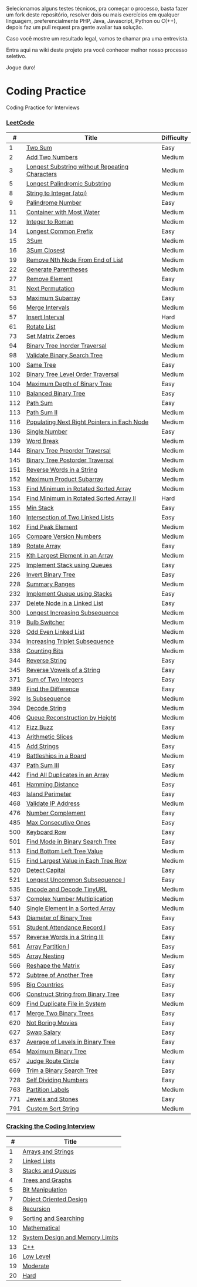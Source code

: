 Selecionamos alguns testes técnicos, pra começar o processo, basta fazer um fork deste repositório, resolver dois ou mais exercícios em qualquer linguagem, preferencialmente PHP, Java, Javascript, Python ou C(++), depois faz um pull request pra gente avaliar tua solução.

Caso você mostre um resultado legal, vamos te chamar pra uma entrevista.

Entra aqui na wiki deste projeto pra você conhecer melhor nosso processo seletivo.

Jogue duro!

# Coding Practice

Coding Practice for Interviews

### [LeetCode](./LeetCode)

| # | Title | Difficulty |
|---| ----- | ---------- |
|1|[Two Sum](./LeetCode/Two%20Sum/README.md) |Easy|
|2|[Add Two Numbers](./LeetCode/Add%20Two%20Numbers/README.md) |Medium|
|3|[Longest Substring without Repeating Characters](./LeetCode/Longest%20Substring%20without%20Repeating%20Characters/README.md) |Medium|
|5|[Longest Palindromic Substring](./LeetCode/Longest%20Palindromic%20Substring/README.md) |Medium|
|8|[String to Integer (atoi)](./LeetCode/String%20to%20Integer/README.md) |Medium|
|9|[Palindrome Number](./LeetCode/Palindrome%20Number/README.md) |Easy|
|11|[Container with Most Water](./LeetCode/Container%20with%20Most%20Water/README.md) |Medium|
|12|[Integer to Roman](./LeetCode/Integer%20to%20Roman/README.md) |Medium|
|14|[Longest Common Prefix](./LeetCode/Longest%20Common%20Prefix/README.md) |Easy|
|15|[3Sum](./LeetCode/3Sum/README.md) |Medium|
|16|[3Sum Closest](./LeetCode/3Sum%20Closest/README.md) |Medium|
|19|[Remove Nth Node From End of List](./LeetCode/Remove%20Nth%20Node%20From%20End%20of%20List/README.md) |Medium|
|22|[Generate Parentheses](./LeetCode/Generate%20Parentheses/README.md) |Medium|
|27|[Remove Element](./LeetCode/Remove%20Element/README.md) |Easy|
|31|[Next Permutation](./LeetCode/Next%20Permutation/README.md) |Medium|
|53|[Maximum Subarray](./LeetCode/Maximum%20Subarray/README.md) |Easy|
|56|[Merge Intervals](./LeetCode/Merge%20Intervals/README.md) |Medium|
|57|[Insert Interval](./LeetCode/Insert%20Interval/README.md) |Hard|
|61|[Rotate List](./LeetCode/Rotate%20List/README.md) |Medium|
|73|[Set Matrix Zeroes](./LeetCode/Set%20Matrix%20Zeroes/README.md) |Medium|
|94|[Binary Tree Inorder Traversal](./LeetCode/Binary%20Tree%20Inorder%20Traversal/README.md) |Medium|
|98|[Validate Binary Search Tree](./LeetCode/Validate%20Binary%20Search%20Tree/README.md) |Medium|
|100|[Same Tree](./LeetCode/Same%20Tree/README.md) |Easy|
|102|[Binary Tree Level Order Traversal](./LeetCode/Binary%20Tree%20Level%20Order%20Traversal/README.md) |Medium|
|104|[Maximum Depth of Binary Tree](./LeetCode/Maximum%20Depth%20of%20Binary%20Tree/README.md) |Easy|
|110|[Balanced Binary Tree](./LeetCode/Balanced%20Binary%20Tree/README.md) |Easy|
|112|[Path Sum](./LeetCode/Path%20Sum/README.md) |Easy|
|113|[Path Sum II](./LeetCode/Path%20Sum%20II/README.md) |Medium|
|116|[Populating Next Right Pointers in Each Node](./LeetCode/Populating%20Next%20Right%20Pointers%20in%20Each%20Node/README.md) |Medium|
|136|[Single Number](./LeetCode/Single%Number/README.md) |Easy|
|139|[Word Break](./LeetCode/Word%20Break/README.md) |Medium|
|144|[Binary Tree Preorder Traversal](./LeetCode/Binary%20Tree%20Preorder%20Traversal/README.md) |Medium|
|145|[Binary Tree Postorder Traversal](./LeetCode/Binary%20Tree%20Postorder%20Traversal/README.md) |Medium|
|151|[Reverse Words in a String](./LeetCode/Reverse%20Words%20in%20a%20String/README.md) |Medium|
|152|[Maximum Product Subarray](./LeetCode/Maximum%20Product%20Subarray/README.md) |Medium|
|153|[Find Minimum in Rotated Sorted Array](./LeetCode/Find%20Minimum%20in%20Rotated%20Sorted%20Array/README.md) |Medium|
|154|[Find Minimum in Rotated Sorted Array II](./LeetCode/Find%20Minimum%20in%20Rotated%20Sorted%20Array%20II/README.md) |Hard|
|155|[Min Stack](./LeetCode/Min%20Stack/README.md) |Easy|
|160|[Intersection of Two Linked Lists](./LeetCode/Intersection%20of%20Two%20Linked%20Lists/README.md) |Easy|
|162|[Find Peak Element](./LeetCode/Find%20Peak%20Element/README.md) |Medium|
|165|[Compare Version Numbers](./LeetCode/Compare%20Version%20Numbers/README.md) |Medium|
|189|[Rotate Array](./LeetCode/Rotate%20Array/README.md) |Easy|
|215|[Kth Largest Element in an Array](./LeetCode/Kth%20Largest%20Element%20in%20an%20Array/README.md) |Medium|
|225|[Implement Stack using Queues](./LeetCode/Implement%20Stack%20using%20Queues/README.md) |Easy|
|226|[Invert Binary Tree](./LeetCode/Invert%20Binary%20Tree/README.md) |Easy|
|228|[Summary Ranges](./LeetCode/Summary%20Ranges/README.md) |Medium|
|232|[Implement Queue using Stacks](./LeetCode/Implement%20Queue%20using%20Stacks/README.md) |Easy|
|237|[Delete Node in a Linked List](./LeetCode/Delete%20Node%20in%20a%20Linked%20List/README.md) |Easy|
|300|[Longest Increasing Subsequence](./LeetCode/Longest%20Increasing%20Subsequence/README.md) |Medium|
|319|[Bulb Switcher](./LeetCode/Bulb%20Switcher/README.md) |Medium|
|328|[Odd Even Linked List](./LeetCode/Odd%20Even%20Linked%20List/README.md) |Medium|
|334|[Increasing Triplet Subsequence](./LeetCode/Increasing%20Triplet%20Subsequence/README.md) |Medium|
|338|[Counting Bits](./LeetCode/Counting%20Bits/README.md) |Medium|
|344|[Reverse String](./LeetCode/Reverse%20String/README.md) |Easy|
|345|[Reverse Vowels of a String](./LeetCode/Reverse%20Vowels%20of%20a%20String/README.md) |Easy|
|371|[Sum of Two Integers](./LeetCode/Sum%20of%20Two%20Integers/README.md) |Easy|
|389|[Find the Difference](./LeetCode/Find%20the%20Difference/README.md) |Easy|
|392|[Is Subsequence](./LeetCode/Is%20Subsequence/README.md) |Medium|
|394|[Decode String](./LeetCode/Decode%20String/README.md) |Medium|
|406|[Queue Reconstruction by Height](./LeetCode/Queue%20Reconstruction%20by%20Height/README.md) |Medium|
|412|[Fizz Buzz](./LeetCode/Fizz%20Buzz/README.md) |Easy|
|413|[Arithmetic Slices](./LeetCode/Arithmetic%20Slices/README.md) |Medium|
|415|[Add Strings](./LeetCode/Add%20Strings/README.md) |Easy|
|419|[Battleships in a Board](./LeetCode/Battleships%20in%20a%20Board/README.md) |Medium|
|437|[Path Sum III](./LeetCode/Path%20Sum%20III/README.md) |Easy|
|442|[Find All Duplicates in an Array](./LeetCode/Find%20All%20Duplicates%20in%20an%20Array/README.md) |Medium|
|461|[Hamming Distance](./LeetCode/Hamming%20Distance/README.md) |Easy|
|463|[Island Perimeter](./LeetCode/Island%20Perimeter/README.md) |Easy|
|468|[Validate IP Address](./LeetCode/Validate%20IP%20Address/README.md) |Medium|
|476|[Number Complement](./LeetCode/Number%20Complement/README.md) |Easy|
|485|[Max Consecutive Ones](./LeetCode/Max%20Consecutive%20Ones/README.md) |Easy|
|500|[Keyboard Row](./LeetCode/Keyboard%20Row/README.md) |Easy|
|501|[Find Mode in Binary Search Tree](./LeetCode/Find%20Mode%20in%20Binary%20Search%20Tree/README.md) |Easy|
|513|[Find Bottom Left Tree Value](./LeetCode/Find%20Bottom%20Left%20Tree%20Value/README.md) |Medium|
|515|[Find Largest Value in Each Tree Row](./LeetCode/Find%20Largest%20Value%20in%20Each%20Tree%20Row/README.md) |Medium|
|520|[Detect Capital](./LeetCode/Detect%20Capital/README.md) |Easy|
|521|[Longest Uncommon Subsequence I](./LeetCode/Longest%20Uncommon%20Subsequence%20I/README.md) |Easy|
|535|[Encode and Decode TinyURL](./LeetCode/Encode%20and%20Decode%20TinyURL/README.md) |Medium|
|537|[Complex Number Multiplication](./LeetCode/Complex%20Number%20Multiplication/README.md) |Medium|
|540|[Single Element in a Sorted Array](./LeetCode/Single%20Element%20in%20a%20Sorted%20Array/README.md) |Medium|
|543|[Diameter of Binary Tree](./LeetCode/Diameter%20of%20Binary%20Tree/README.md) |Easy|
|551|[Student Attendance Record I](./LeetCode/Student%20Attendance%20Record%20I/README.md) |Easy|
|557|[Reverse Words in a String III](./LeetCode/Reverse%20Words%20in%20a%20String%20III/README.md) |Easy|
|561|[Array Partition I](./LeetCode/Array%20Partition%20I/README.md) |Easy|
|565|[Array Nesting](./LeetCode/Array%20Nesting/README.md) |Medium|
|566|[Reshape the Matrix](./LeetCode/Reshape%20the%20Matrix/README.md) |Easy|
|572|[Subtree of Another Tree](./LeetCode/Subtree%20of%20Another%20Tree/README.md) |Easy|
|595|[Big Countries](./LeetCode/Big%20Countries/README.md) |Easy|
|606|[Construct String from Binary Tree](./LeetCode/Construct%20String%20from%20Binary%20Tree/README.md) |Easy|
|609|[Find Duplicate File in System](./LeetCode/Find%20Duplicate%20File%20in%20System/README.md) |Medium|
|617|[Merge Two Binary Trees](./LeetCode/Merge%20Two%20Binary%20Trees/README.md) |Easy|
|620|[Not Boring Movies](./LeetCode/Not%20Boring%20Movies/README.md) |Easy|
|627|[Swap Salary](./LeetCode/Swap%20Salary/README.md) |Easy|
|637|[Average of Levels in Binary Tree](./LeetCode/Average%20of%20Levels%20in%20Binary%20Tree/README.md) |Easy|
|654|[Maximum Binary Tree](./LeetCode/Maximum%20Binary%20Tree/README.md) |Medium|
|657|[Judge Route Circle](./LeetCode/Judge%20Route%20Circle/README.md) |Easy|
|669|[Trim a Binary Search Tree](./LeetCode/Trim%20a%20Binary%20Search%20Tree/README.md) |Easy|
|728|[Self Dividing Numbers](./LeetCode/Self%20Dividing%20Numbers/README.md) |Easy|
|763|[Partition Labels](./LeetCode/Partition%20Labels/README.md) |Medium|
|771|[Jewels and Stones](./LeetCode/Jewels%20and%20Stones/README.md) |Easy|
|791|[Custom Sort String](./LeetCode/Custom%20Sort%20String/README.md) |Medium|

### [Cracking the Coding Interview](./Cracking%20the%20Coding%20Interview)

| # | Title |
|---| ----- |
|1|[Arrays and Strings](./Cracking%20the%20Coding%20Interview/Arrays%20and%20Strings) |
|2|[Linked Lists](./Cracking%20the%20Coding%20Interview/Linked%20Lists) |
|3|[Stacks and Queues](./Cracking%20the%20Coding%20Interview/Stacks%20and%20Queues) |
|4|[Trees and Graphs](./Cracking%20the%20Coding%20Interview/Trees%20and%20Graphs) |
|5|[Bit Manipulation](./Cracking%20the%20Coding%20Interview/Bit%20Manipulation) |
|7|[Object Oriented Design](./Cracking%20the%20Coding%20Interview/Object%20Oriented%20Design) |
|8|[Recursion](./Cracking%20the%20Coding%20Interview/Recursion) |
|9|[Sorting and Searching](./Cracking%20the%20Coding%20Interview/Sorting%20and%20Searching) |
|10|[Mathematical](./Cracking%20the%20Coding%20Interview/Mathematical) |
|12|[System Design and Memory Limits](./Cracking%20the%20Coding%20Interview/System%20Design%20and%20Memory%20Limits) |
|13|[C++](./Cracking%20the%20Coding%20Interview/C++) |
|16|[Low Level](./Cracking%20the%20Coding%20Interview/Low%20Level) |
|19|[Moderate](./Cracking%20the%20Coding%20Interview/Moderate) |
|20|[Hard](./Cracking%20the%20Coding%20Interview/Hard) |

